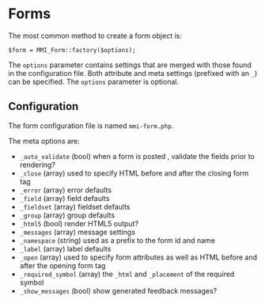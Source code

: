 # Forms

The most common method to create a form object is:

	$form = MMI_Form::factory($options);

The `options` parameter contains settings that are merged with those found in the
configuration file. Both attribute and meta settings (prefixed with an `_`) can be specified.
The `options` parameter is optional.

## Configuration

The form configuration file is named `mmi-form.php`.

The meta options are:

* `_auto_validate` (bool) when a form is posted , validate the fields prior to rendering?
* `_close` (array) used to specify HTML before and after the closing form tag
* `_error` (array) error defaults
* `_field` (array) field defaults
* `_fieldset` (array) fieldset defaults
* `_group` (array) group defaults
* `_html5` (bool) render HTML5 output?
* `_messages` (array) message settings
* `_namespace` (string) used as a prefix to the form id and name
* `_label` (array) label defaults
* `_open` (array) used to specify form attributes as well as HTML before and after the
opening form tag
* `_required_symbol` (array) the `_html` and `_placement` of the required symbol
* `_show_messages` (bool) show generated feedback messages?
